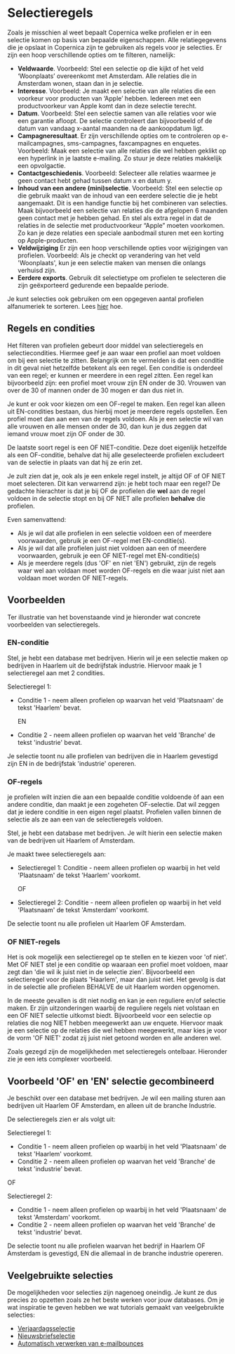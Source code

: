 # Selectieregels
Zoals je misschien al weet bepaalt Copernica welke profielen er in een selectie komen op basis van bepaalde eigenschappen. Alle relatiegegevens die je opslaat in Copernica zijn te gebruiken als regels voor je selecties. Er zijn een hoop verschillende opties om te filteren, namelijk:

* **Veldwaarde**. Voorbeeld: Stel een selectie op die kijkt of het veld ‘Woonplaats’ overeenkomt met Amsterdam. Alle relaties die in Amsterdam wonen, staan dan in je selectie.
* **Interesse**. Voorbeeld: Je maakt een selectie van alle relaties die een voorkeur voor producten van ‘Apple’ hebben. Iedereen met een productvoorkeur van Apple komt dan in deze selectie terecht.
* **Datum**. Voorbeeld: Stel een selectie samen van alle relaties voor wie een garantie afloopt. De selectie controleert dan bijvoorbeeld of de datum van vandaag x-aantal maanden na de aankoopdatum ligt.
* **Campagneresultaat**. Er zijn verschillende opties om te controleren op e-mailcampagnes, sms-campagnes, faxcampagnes en enquetes. Voorbeeld: Maak een selectie van alle relaties die wel hebben geklikt op een hyperlink in je laatste e-mailing. Zo stuur je deze relaties makkelijk een opvolgactie.
* **Contactgeschiedenis**. Voorbeeld: Selecteer alle relaties waarmee je geen contact hebt gehad tussen datum x en datum y.
* **Inhoud van een andere (mini)selectie**. Voorbeeld: Stel een selectie op die gebruik maakt van de inhoud van een eerdere selectie die je hebt aangemaakt. Dit is een handige functie bij het combineren van selecties. Maak bijvoorbeeld een selectie van relaties die de afgelopen 6 maanden geen contact met je hebben gehad. En stel als extra regel in dat de relaties in de selectie met productvoorkeur “Apple” moeten voorkomen. Zo kan je deze relaties een speciale aanbodmail sturen met een korting op Apple-producten.
* **Veldwijziging** Er zijn een hoop verschillende opties voor wijzigingen van profielen. Voorbeeld: Als je checkt op verandering van het  veld 'Woonplaats', kun je een selectie maken van mensen die onlangs verhuisd zijn.
* **Eerdere exports**. Gebruik dit selectietype om profielen te selecteren die zijn geëxporteerd gedurende een bepaalde periode. 

Je kunt selecties ook gebruiken om een opgegeven aantal profielen alfanumeriek te sorteren. Lees [hier](sorting-and-selecting-profiles-in-a-database-or-collection) hoe.

## Regels en condities
Het filteren van profielen gebeurt door middel van selectieregels en selectiecondities. Hiermee geef je aan waar een profiel aan moet voldoen om bij een selectie te zitten. Belangrijk om te vermelden is dat een conditie in dit geval niet hetzelfde betekent als een regel. Een conditie is onderdeel van een regel; er kunnen er meerdere in een regel zitten. Een regel kan bijvoorbeeld zijn: een profiel moet vrouw zijn EN onder de 30. Vrouwen van over de 30 of mannen onder de 30 mogen er dan dus niet in. 

Je kunt er ook voor kiezen om een OF-regel te maken. Een regel kan alleen uit EN-condities bestaan, dus hierbij moet je meerdere regels opstellen. Een profiel moet dan aan een van de regels voldoen. Als je een selectie wil van alle vrouwen en alle mensen onder de 30, dan kun je dus zeggen dat iemand vrouw moet zijn OF onder de 30.

De laatste soort regel is een OF NIET-conditie. Deze doet eigenlijk hetzelfde als een OF-conditie, behalve dat hij alle geselecteerde profielen excludeert van de selectie in plaats van dat hij ze erin zet. 

Je zult zien dat je, ook als je een enkele regel instelt, je altijd OF of OF NIET moet selecteren. Dit kan verwarrend zijn: je hebt toch maar een regel? De gedachte hierachter is dat je bij OF de profielen die **wel** aan de regel voldoen in de selectie stopt en bij OF NIET alle profielen **behalve** die profielen.

Even samenvattend:
* Als je wil dat alle profielen in een selectie voldoen een of meerdere voorwaarden, gebruik je een OF-regel met EN-conditie(s).
* Als je wil dat alle profielen juist niet voldoen aan een of meerdere voorwaarden, gebruik je een OF NIET-regel met EN-conditie(s)
* Als je meerdere regels (dus 'OF' en niet 'EN') gebruikt, zijn de regels waar wel aan voldaan moet worden OF-regels en die waar juist niet aan voldaan moet worden OF NIET-regels.

## Voorbeelden
Ter illustratie van het bovenstaande vind je hieronder wat concrete voorbeelden van selectieregels.

### EN-conditie

Stel, je hebt een database met bedrijven. Hierin wil je een selectie maken op bedrijven in Haarlem uit de bedrijfstak industrie. Hiervoor maak je 1 selectieregel aan met 2 condities.

Selectieregel 1:

* Conditie 1 - neem alleen profielen op waarvan het veld 'Plaatsnaam' de tekst 'Haarlem' bevat.

    EN
    
* Conditie 2 - neem alleen profielen op waarvan het veld 'Branche' de tekst 'industrie' bevat.

Je selectie toont nu alle profielen van bedrijven die in Haarlem gevestigd zijn EN in de bedrijfstak 'industrie' opereren.

### OF-regels
je profielen wilt inzien die aan een bepaalde conditie voldoende òf aan een andere conditie, dan maakt je een zogeheten OF-selectie. Dat wil zeggen dat je iedere conditie in een eigen regel plaatst. Profielen vallen binnen de selectie als ze aan een van de selectieregels voldoen.

Stel, je hebt een database met bedrijven. Je wilt hierin een selectie maken van de bedrijven uit Haarlem of Amsterdam.

Je maakt twee selectieregels aan:

* Selectieregel 1: Conditie - neem alleen profielen op waarbij in het veld 'Plaatsnaam' de tekst 'Haarlem' voorkomt.
   
   OF

* Selectieregel 2: Conditie - neem alleen profielen op waarbij in het veld 'Plaatsnaam' de tekst 'Amsterdam' voorkomt.

De selectie toont nu alle profielen uit Haarlem OF Amsterdam.

### OF NIET-regels
Het is ook mogelijk een selectieregel op te stellen en te kiezen voor 'of niet'. Met OF NIET stel je een conditie op waaraan een profiel moet voldoen, maar zegt dan 'die wil ik juist niet in de selectie zien'. Bijvoorbeeld een selectieregel voor de plaats 'Haarlem', maar dan juist niet. Het gevolg is dat in de selectie alle profielen BEHALVE de uit Haarlem worden opgenomen.

In de meeste gevallen is dit niet nodig en kan je een reguliere en/of selectie maken. Er zijn uitzonderingen waarbij de reguliere regels niet volstaan en een OF NIET selectie uitkomst biedt. Bijvoorbeeld voor een selectie op relaties die nog NIET hebben meegewerkt aan uw enquete. Hiervoor maak je een selectie op de relaties die wel hebben meegewerkt, maar kies je voor de vorm 'OF NIET' zodat zij juist niet getoond worden en alle anderen wel.

Zoals gezegd zijn de mogelijkheden met selectieregels ontelbaar. Hieronder zie je een iets complexer voorbeeld.

## Voorbeeld 'OF' en 'EN' selectie gecombineerd

Je beschikt over een database met bedrijven. Je wil een mailing sturen aan bedrijven uit Haarlem OF Amsterdam, en alleen uit de branche Industrie.

De selectieregels zien er als volgt uit:

Selectieregel 1:

* Conditie 1 - neem alleen profielen op waarbij in het veld 'Plaatsnaam' de tekst 'Haarlem' voorkomt.
* Conditie 2 - neem alleen profielen op waarvan het veld 'Branche' de tekst 'industrie' bevat.

OF

Selectieregel 2:

* Conditie 1 - neem alleen profielen op waarbij in het veld 'Plaatsnaam' de tekst 'Amsterdam' voorkomt.
* Conditie 2 - neem alleen profielen op waarvan het veld 'Branche' de tekst 'industrie' bevat.

De selectie toont nu alle profielen waarvan het bedrijf in Haarlem OF Amsterdam is gevestigd, EN die allemaal in de branche industrie opereren.

## Veelgebruikte selecties
De mogelijkheden voor selecties zijn nagenoeg oneindig. Je kunt ze dus precies zo opzetten zoals ze het beste werken voor jouw databases. Om je wat inspiratie te geven hebben we wat tutorials gemaakt van veelgebruikte selecties:

* [Verjaardagsselectie](how-to-create-a-birthday-selection)
* [Nieuwsbriefselectie](create-a-mailing-list)
* [Automatisch verwerken van e-mailbounces](automatically-process-bounces)


